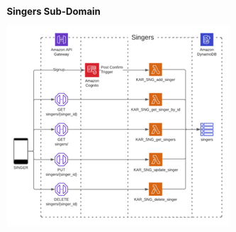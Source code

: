 ## Singers Sub-Domain

![Singers Architecture Diagram](../../../site-images/singers-architecture.png)
